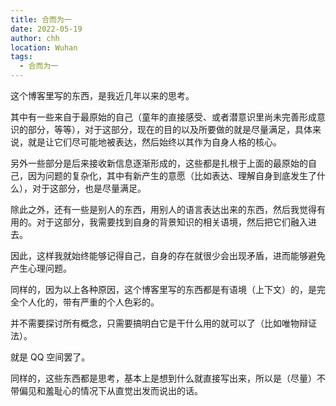```yaml
---
title: 合而为一
date: 2022-05-19
author: chh
location: Wuhan
tags:
  - 合而为一
---
```


这个博客里写的东西，是我近几年以来的思考。

其中有一些来自于最原始的自己（童年的直接感受、或者潜意识里尚未完善形成意识的部分，等等），对于这部分，现在的目的以及所要做的就是尽量满足，具体来说，就是让它们尽可能地被表达，然后始终以其作为自身人格的核心。

另外一些部分是后来接收新信息逐渐形成的，这些都是扎根于上面的最原始的自己，因为问题的复杂化，其中有新产生的意愿（比如表达、理解自身到底发生了什么），对于这部分，也是尽量满足。

除此之外，还有一些是别人的东西，用别人的语言表达出来的东西，然后我觉得有用的。对于这部分，我需要找到自身的背景知识的相关语境，然后把它们融入进去。

因此，这样我就始终能够记得自己，自身的存在就很少会出现矛盾，进而能够避免产生心理问题。

同样的，因为以上各种原因，这个博客里写的东西都是有语境（上下文）的，是完全个人化的，带有严重的个人色彩的。

并不需要探讨所有概念，只需要搞明白它是干什么用的就可以了（比如唯物辩证法）。

就是 QQ 空间罢了。

同样的，这些东西都是思考，基本上是想到什么就直接写出来，所以是（尽量）不带偏见和羞耻心的情况下从直觉出发而说出的话。
